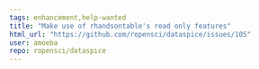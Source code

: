 ```yaml
---
tags: enhancement,help-wanted
title: "Make use of rhandsontable's read only features"
html_url: "https://github.com/ropensci/dataspice/issues/105"
user: amoeba
repo: ropensci/dataspice
---
```


